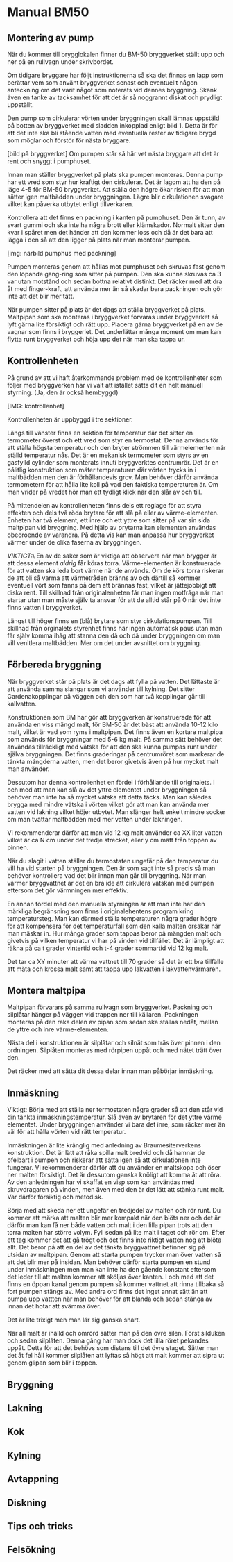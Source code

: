 Manual BM50
===========




Montering av pump
-----------------

När du kommer till brygglokalen finner du BM-50 bryggverket ställt upp och ner på en rullvagn under skrivbordet. 

Om tidigare bryggare har följt instruktionerna så ska det finnas en lapp som berättar vem som använt bryggverket senast och eventuellt någon anteckning om det varit något som noterats vid dennes bryggning. Skänk även en tanke av tacksamhet för att det är så noggrannt diskat och prydligt uppställt.

Den pump som cirkulerar vörten under bryggningen skall lämnas uppstäld på botten av bryggverket med sladden inkopplad enligt bild 1. Detta är för att det inte ska bli stående vatten med eventuella rester av tidigare brygd som möglar och förstör för nästa bryggare.

[bild på bryggverket] Om pumpen står så här vet nästa bryggare att det är rent och snyggt i pumphuset.

Innan man ställer bryggverket på plats ska pumpen monteras. Denna pump har ett vred som styr hur kraftigt den cirkulerar. Det är lagom att ha den på läge 4-5 för BM-50 bryggverket. Att ställa den högre ökar risken för att man sätter igen maltbädden under bryggningen. Lägre blir cirkulationen svagare vilket kan påverka utbytet enligt tillverkaren.

Kontrollera att det finns en packning i kanten på pumphuset. Den är tunn, av svart gummi och ska inte ha några brott eller klämskador. Normalt sitter den kvar i spåret men det händer att den kommer loss och då är det bara att lägga i den så att den ligger på plats när man monterar pumpen.

[img: närbild pumphus med packning]

Pumpen monteras genom att hållas mot pumphuset och skruvas fast genom den löpande gäng-ring som sitter på pumpen. Den ska kunna skruvas ca 3 var utan motstånd och sedan bottna relativt distinkt. Det räcker med att dra åt med finger-kraft, att använda mer än så skadar bara packningen och gör inte att det blir mer tätt. 

När pumpen sitter på plats är det dags att ställa bryggverket på plats. Maltpipan som ska monteras i bryggverket förvaras under bryggverket så lyft gärna lite försiktigt och rätt upp. Placera gärna bryggverket på en av de vagnar som finns i bryggeriet. Det underlättar många moment om man kan flytta runt bryggverket och höja upp det när man ska tappa ur.


Kontrollenheten
---------------

På grund av att vi haft återkommande problem med de kontrollenheter som följer med bryggverken har vi valt att istället sätta dit en helt manuell styrning. (Ja, den är också hembyggd)

[IMG: kontrollenhet]

Kontrollenheten är uppbyggd i tre sektioner. 

Längs till vänster finns en sektion för temperatur där det sitter en termometer överst och ett vred som styr en termostat. Denna används för att ställa högsta temperatur och den bryter strömmen till värmelementen när ställd temperatur nås. Det är en mekanisk termometer som styrs av en gasfylld cylinder som monterats innuti bryggverktes centrumrör. Det är en pålitlig konstruktion som mäter temperaturen där vörten trycks in i maltbädden men den är förhållandevis grov. Man behöver därför använda termometern för att hålla lite koll på vad den faktiska temperaturen är. Om man vrider på vredet hör man ett tydligt klick när den slår av och till. 

På mittendelen av kontrollenheten finns dels ett reglage för att styra effekten och dels två röda brytare för att slå på eller av värme-elementen. Enheten har två element, ett inre och ett yttre som sitter på var sin sida maltpipan vid bryggning. Med hjälp av prytarna kan elementen användas obeoroende av varandra. På detta vis kan man anpassa hur bryggverket värmer under de olika faserna av bryggningen.  

*VIKTIGT:*\ 
En av de saker som är viktiga att observera när man brygger är att dessa element _aldrig_ får köras torra.
Värme-elementen är konstruerade för att vatten ska leda bort värme när de används. Om de körs torra riskerar de att bli så varma att värmetråden bränns av och därtill så kommer eventuell vört som fanns på dem att brännas fast, vilket är jättejobbigt att diska rent. Till skillnad från originalenheten får man ingen motfråga när man startar utan man måste själv ta ansvar för att de alltid står på 0 när det inte finns vatten i bryggverket. 

Längst till höger finns en (blå) brytare som styr cirkulationspumpen. Till skillnad från orginalets styrenhet finns här ingen automatisk paus utan man får själv komma ihåg att stanna den då och då under bryggningen om man vill venitlera maltbädden. Mer om det under avsnittet om bryggning. 


Förbereda bryggning
-------------------

När bryggverket står på plats är det dags att fylla på vatten. Det lättaste är att använda samma slangar som vi använder till kylning. Det sitter Gardenakopplingar på väggen och den som har två kopplingar går till kallvatten. 

Konstruktionen som BM har gör att bryggverken är konstruerade för att använda en viss mängd malt, för BM-50 är det bäst att använda 10-12 kilo malt, vilket är vad som ryms i maltpipan. Det finns även en kortare maltpipa som används för bryggningar med 5-6 kg malt. På samma sätt behöver det användas tillräckligt med vätska för att den ska kunna pumpas runt under själva bryggningen. Det finns graderingar på centrumröret som markerar de tänkta mängderna vatten, men det beror givetvis även på hur mycket malt man använder. 

Dessutom har denna kontrollenhet en fördel i förhållande till originalets. I och med att man kan slå av det yttre elementet under bryggningen så behöver man inte ha så mycket vätska att detta täcks. Man kan således brygga med mindre vätska i vörten vilket gör att man kan använda mer vatten vid lakning vilket höjer utbytet. Man slänger helt enkelt mindre socker om man tvättar maltbädden med mer vatten under lakningen.

Vi rekommenderar därför att man vid 12 kg malt använder ca XX liter vatten vilket är ca N cm under det tredje strecket, eller y cm mätt från toppen av pinnen.

När du slagit i vatten ställer du termostaten ungefär på den temperatur du vill ha vid starten på bryggningen. Den är som sagt inte så precis så man behöver kontrollera vad det blir innan man går till bryggning. När man värmer bryggvattnet är det en bra ide att cirkulera vätskan med pumpen eftersom det gör värmningen mer effektiv.

En annan fördel med den manuella styrningen är att man inte har den märkliga begränsning som finns i originalehentens program kring temperatursteg. Man kan därmed ställa temperaturen några grader högre för att kompensera för det temperaturfall som den kalla malten orsakar när man mäskar in. Hur många grader som tappas beror på mängden malt och givetvis på vilken temperatur vi har på vinden vid tillfället. Det är lämpligt att räkna på ca t grader vintertid och t-4 grader sommartid vid 12 kg malt.

Det tar ca XY minuter att värma vattnet till 70 grader så det är ett bra tillfälle att mäta och krossa malt samt att tappa upp lakvatten i lakvattenvärmaren.


Montera maltpipa
----------------

Maltpipan förvarars på samma rullvagn som bryggverket. Packning och silplåtar hänger på väggen vid trappen ner till källaren. Packningen monteras på den raka delen av pipan som sedan ska ställas nedåt, mellan de yttre och inre värme-elementen.

Nästa del i konstruktionen är silplåtar och silnät som träs över pinnen i den ordningen. Silplåten monteras med rörpipen uppåt och med nätet trätt över den.

Det räcker med att sätta dit dessa delar innan man påbörjar inmäskning. 


Inmäskning
----------

Viktigt: 
Börja med att ställa ner termostaten några grader så att den står vid din tänkta inmäskningstemperatur. Slå även av brytaren för det yttre värme elementet. Under bryggningen använder vi bara det inre, som räcker mer än väl för att hålla vörten vid rätt temperatur.

Inmäskningen är lite krånglig med anledning av Braumesiterverkens konstruktion. Det är lätt att råka spilla malt bredvid och då hamnar de ofelbart i pumpen och riskerar att sätta igen så att cirkulationen inte fungerar. Vi rekommenderar därför att du använder en maltskopa och öser ner malten försiktigt. Det är dessutom ganska knöligt att komma åt att röra. Av den anledningen har vi skaffat en visp som kan användas med skruvdragaren på vinden, men även med den är det lätt att stänka runt malt. Var därför försiktig och metodisk.

Börja med att skeda ner ett ungefär en tredjedel av malten och rör runt. Du kommer att märka att malten blir mer kompakt när den blöts ner och det är därför man kan få ner både vatten och malt i den lilla pipan trots att den torra malten har större volym. Fyll sedan på lite malt i taget och rör om. Efter ett tag kommer det att gå trögt och det finns inte riktigt vatten nog att blöta allt. Det beror på att en del av det tänkta bryggvattnet befinner sig på utsidan av maltpipan. Genom att starta pumpen trycker man över vatten så att det blir mer på insidan. Man behöver därför starta pumpen en stund under inmäskningen men man kan inte ha den gående konstant eftersom det leder till att malten kommer att sköljas över kanten. I och med att det finns en öppan kanal genom pumpen så kommer vattnet att rinna tillbaka så fort pumpen stängs av. Med andra ord finns det inget annat sätt än att pumpa upp vattten när man behöver för att blanda och sedan stänga av innan det hotar att svämma över.

Det är lite trixigt men man lär sig ganska snart.

När all malt är ihälld och omrörd sätter man på den övre silen. Först silduken och sedan silplåten. Denna gång har man dock det lilla röret pekandes uppåt. Detta för att det behövs som distans till det övre staget. Sätter man det åt fel håll kommer silplåten att lyftas så högt att malt kommer att sipra ut genom glipan som blir i toppen.


Bryggning
---------


Lakning
-------

Kok
----


Kylning
-------


Avtappning
----------


Diskning
--------


Tips och tricks
---------------


Felsökning
----------
